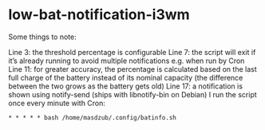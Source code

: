 # low-bat-notification-i3wm

Some things to note:

Line 3: the threshold percentage is configurable
Line 7: the script will exit if it’s already running to avoid multiple notifications e.g. when run by Cron
Line 11: for greater accuracy, the percentage is calculated based on the last full charge of the battery instead of its nominal capacity (the difference between the two grows as the battery gets old)
Line 17: a notification is shown using notify-send (ships with libnotify-bin on Debian)
I run the script once every minute with Cron:

```* * * * * bash /home/masdzub/.config/batinfo.sh```
